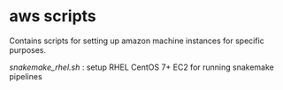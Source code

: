 # aws scripts

Contains scripts for setting up amazon machine instances for specific purposes. 

*snakemake_rhel.sh* : setup RHEL CentOS 7+ EC2 for running snakemake pipelines

